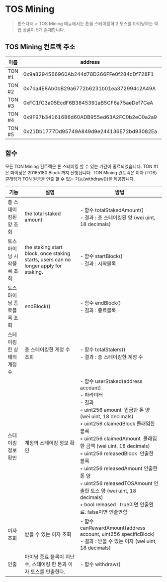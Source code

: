 # TOS Mining
> 톤스타터 > TOS Mining 메뉴에서는 톤을 스테이킹하고 토스를 마이닝하는 락업 상품이 5개 존재합니다.

## TOS Mining 컨트랙 주소

| 이름 | address | etherscan|
| -------- | -------- | -------- |
| TON #1     | 0x9a8294566960Ab244d78D266FFe0f284cDf728F1     | [link](https://etherscan.io/address/0x9a8294566960Ab244d78D266FFe0f284cDf728F1#readProxyContract)     |
| TON #2     | 0x7da4E8Ab0bB29a6772b6231b01ea372994c2A49A     | [link](https://etherscan.io/address/0x7da4e8ab0bb29a6772b6231b01ea372994c2a49a#readProxyContract)       |
| TON #3     | 0xFC1fC3a05EcdF6B3845391aB5CF6a75aeDef7CeA     | [link](https://etherscan.io/address/0xfc1fc3a05ecdf6b3845391ab5cf6a75aedef7cea#readProxyContract)       |
| TON #4     | 0x9F97b34161686d60ADB955ed63A2FC0b2eC0a2a9     | [link](https://etherscan.io/address/0x9f97b34161686d60adb955ed63a2fc0b2ec0a2a9#readProxyContract)       |
| TON #5     | 0x21Db1777Dd95749A849d9e244136E72bd93082Ea     | [link](https://etherscan.io/address/0x21Db1777Dd95749A849d9e244136E72bd93082Ea#readProxyContract)       |


## 함수
모든 TON Mining 컨트랙은  톤 스테이킹 할 수 있는 기간이 종료되었습니다.
TON #1은 마이닝은 20165180 Block 까지 진행됩니다.
TON Mining 컨트랙은 이자 (TOS) 클래임과 TON 원금을 인출 할 수 있는 기능(withdraw())을 제공합니다.


| 기능 | 설명 | 방법 |
| -------- | -------- | -------- |
| 총 스테이킹된 양 조회     | the total staked amount     | - 함수 totalStakedAmount() <br/>- 결과 : 총 스테이킹된 양 (wei uint, 18 decimals)|
| 토스 마이닝 시작블록 조회     | the staking start block, once staking starts, users can no longer apply for staking.     | - 함수 startBlock() <br/>- 결과 : 시작블록 |
| 토스 마이닝 종료블록 조회     | endBlock()     | - 함수 endBlock() <br/>- 결과 : 종료블록 |
| 스테이킹한 상태의 계정 수     | 총 스테이킹한 계정 수 조회     | - 함수 totalStalers()  <br/>- 결과 : 총 스테이킹한 계정 수   |
| 스테이킹 정보 확인     | 계정의 스테이킹 정보 확인     | - 함수 userStaked(address account)<br/>- 파라미터<br/>- 결과 <br/>     ◦ uint256 amount  입금한 톤 양 (wei uint, 18 decimals) <br/>     ◦ uint256 claimedBlock 클래임한 블록<br/>     ◦ uint256 claimedAmount  클래임한 금액 (wei uint, 18 decimals) <br/>     ◦ uint256 releasedBlock  인출한 블록 <br/>     ◦ uint256 releasedAmount 인출한 톤 양 <br/>     ◦ uint256 releasedTOSAmount 인출한 토스 양 (wei uint, 18 decimals) <br/>     ◦ bool released   true이면 인출완료. false이면 인출안함 |
| 이자 조회     | 받을 수 있는 이자 조회     | -  함수  canRewardAmount(address account, uint256 specificBlock)  <br/>- 결과 :  받을 수 있는 이자 (wei uint, 18 decimals) |
| 인출     | 마이닝 종료 블록이 지난수, 스테이킹 한 톤과 이자 토스를 인출한다.     | -  함수  withdraw()   |
